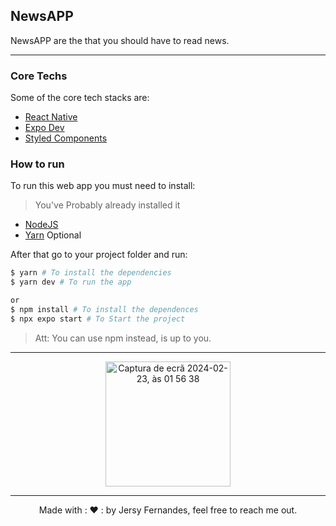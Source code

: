 ## NewsAPP

NewsAPP are the that you should have to read news.

<hr>

### Core Techs

Some of the core tech stacks are:

- [React Native](https://reactnative.dev/)
- [Expo Dev](https://expo.dev/)
- [Styled Components](https://styled-components.com/)

### How to run

To run this web app you must need to install:

> You've Probably already installed it

- [NodeJS](https://nodejs.org/en/)
- [Yarn](https://yarnpkg.com/) Optional

After that go to your project folder and run:

```bash
$ yarn # To install the dependencies
$ yarn dev # To run the app

or
$ npm install # To install the dependences
$ npx expo start # To Start the project
```

> Att: You can use npm instead, is up to you.

<hr>
<center><img width="200" alt="Captura de ecrã 2024-02-23, às 01 56 38" src="https://github.com/JersyFernandesJF/NewsAPP/assets/102835855/da658e89-a989-4bd8-94a3-357d374008bc">

</center>
<hr>
<center>
Made with : ❤️ : by Jersy Fernandes, feel free to reach me out.

<style>
  .img {
    display: inline-block;
  }

</style>
